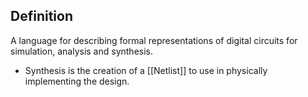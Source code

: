 ## Definition
A language for describing formal representations of digital circuits for simulation, analysis and synthesis.
- Synthesis is the creation of a [[Netlist]] to use in physically implementing the design.